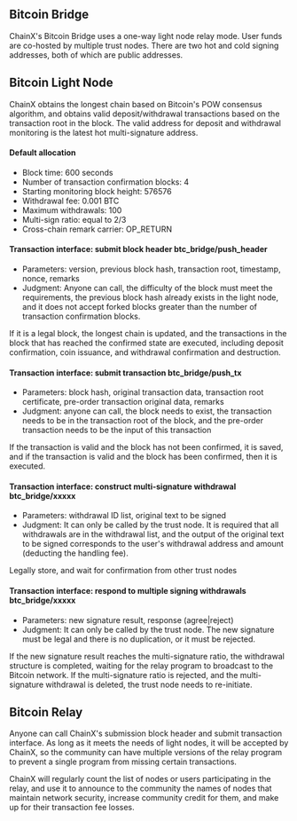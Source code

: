## Bitcoin Bridge

ChainX's Bitcoin Bridge uses a one-way light node relay mode. User funds are co-hosted by multiple trust nodes. There are two hot and cold signing addresses, both of which are public addresses.

## Bitcoin Light Node

ChainX obtains the longest chain based on Bitcoin's POW consensus algorithm, and obtains valid deposit/withdrawal transactions based on the transaction root in the block. The valid address for deposit and withdrawal monitoring is the latest hot multi-signature address.

#### Default allocation

* Block time: 600 seconds
* Number of transaction confirmation blocks: 4
* Starting monitoring block height: 576576
* Withdrawal fee: 0.001 BTC
* Maximum withdrawals: 100
* Multi-sign ratio: equal to 2/3
* Cross-chain remark carrier: OP_RETURN

#### Transaction interface: submit block header btc_bridge/push_header

* Parameters: version, previous block hash, transaction root, timestamp, nonce, remarks
* Judgment: Anyone can call, the difficulty of the block must meet the requirements, the previous block hash already exists in the light node, and it does not accept forked blocks greater than the number of transaction confirmation blocks.

If it is a legal block, the longest chain is updated, and the transactions in the block that has reached the confirmed state are executed, including deposit confirmation, coin issuance, and withdrawal confirmation and destruction.

#### Transaction interface: submit transaction btc_bridge/push_tx

* Parameters: block hash, original transaction data, transaction root certificate, pre-order transaction original data, remarks
* Judgment: anyone can call, the block needs to exist, the transaction needs to be in the transaction root of the block, and the pre-order transaction needs to be the input of this transaction

If the transaction is valid and the block has not been confirmed, it is saved, and if the transaction is valid and the block has been confirmed, then it is executed.

#### Transaction interface: construct multi-signature withdrawal btc_bridge/xxxxx

* Parameters: withdrawal ID list, original text to be signed
* Judgment: It can only be called by the trust node. It is required that all withdrawals are in the withdrawal list, and the output of the original text to be signed corresponds to the user's withdrawal address and amount (deducting the handling fee).

Legally store, and wait for confirmation from other trust nodes

#### Transaction interface: respond to multiple signing withdrawals btc_bridge/xxxxx

* Parameters: new signature result, response (agree|reject)
* Judgment: It can only be called by the trust node. The new signature must be legal and there is no duplication, or it must be rejected.

If the new signature result reaches the multi-signature ratio, the withdrawal structure is completed, waiting for the relay program to broadcast to the Bitcoin network. If the multi-signature ratio is rejected, and the multi-signature withdrawal is deleted, the trust node needs to re-initiate.

## Bitcoin Relay

Anyone can call ChainX's submission block header and submit transaction interface. As long as it meets the needs of light nodes, it will be accepted by ChainX, so the community can have multiple versions of the relay program to prevent a single program from missing certain transactions.

ChainX will regularly count the list of nodes or users participating in the relay, and use it to announce to the community the names of nodes that maintain network security, increase community credit for them, and make up for their transaction fee losses.
